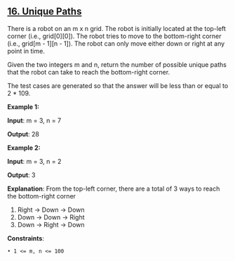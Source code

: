 <h2><a href="https://leetcode.com/problems/unique-paths/description/">16. Unique Paths</a></h2>

There is a robot on an m x n grid. The robot is initially located at the top-left corner (i.e., grid[0][0]). The robot tries to move to the bottom-right corner (i.e., grid[m - 1][n - 1]). The robot can only move either down or right at any point in time.

Given the two integers m and n, return the number of possible unique paths that the robot can take to reach the bottom-right corner.

The test cases are generated so that the answer will be less than or equal to 2 * 109.

**Example 1:**

**Input**: m = 3, n = 7

**Output**: 28

**Example 2:**

**Input**: m = 3, n = 2

**Output**: 3

**Explanation**: From the top-left corner, there are a total of 3 ways to reach the bottom-right corner </br>
1. Right -> Down -> Down </br>
2. Down -> Down -> Right </br>
3. Down -> Right -> Down </br>


**Constraints**:

    • 1 <= m, n <= 100
